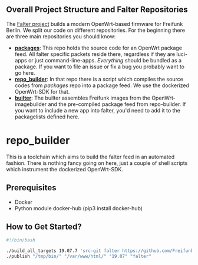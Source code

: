 ## Overall Project Structure and Falter Repositories
The [Falter project](https://github.com/Freifunk-Spalter) builds a modern OpenWrt-based firmware for Freifunk Berlin. We split our code on different repositories. For the beginning there are three main repositories you should know:

+ **[packages](https://github.com/Freifunk-Spalter/packages/)**: This repo holds the source code for an OpenWrt package feed. All falter specific packets reside there, regardless if they are luci-apps or just command-line-apps. *Everything* should be bundled as a package. If you want to file an issue or fix a bug you probably want to go here.
+ **[repo_builder](https://github.com/Freifunk-Spalter/repo_builder)**: In that repo there is a script which compiles the source codes from *packages* repo into a package feed. We use the dockerized OpenWrt-SDK for that.
+ **[builter](https://github.com/Freifunk-Spalter/builter)**: The builter assembles Freifunk images from the OpenWrt-imagebuilder and the pre-compiled package feed from repo-builder. If you want to include a new app into falter, you'd need to add it to the packagelists defined here.


# repo_builder
This is a toolchain which aims to build the falter feed in an automated fashion. There is nothing fancy going on here, just a couple of shell scripts which instrument the dockerized OpenWrt-SDK.


## Prerequisites

* Docker
* Python module docker-hub (pip3 install docker-hub)


## How to Get Started?

```sh
#!/bin/bash

./build_all_targets 19.07.7 'src-git falter https://github.com/Freifunk-Spalter/packages.git^8bd09448b8d7f349d0ee3502e5df9303b2272da0' /tmp/bin/
./publish "/tmp/bin/" "/var/www/html/" "19.07" "falter"
```
